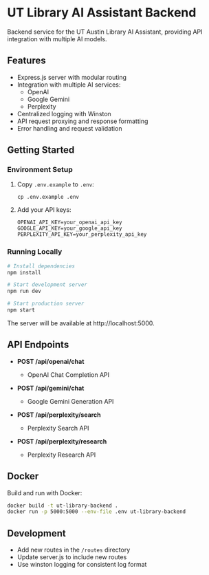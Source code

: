 # UT Library AI Assistant Backend

Backend service for the UT Austin Library AI Assistant, providing API integration with multiple AI models.

## Features

- Express.js server with modular routing
- Integration with multiple AI services:
  - OpenAI
  - Google Gemini
  - Perplexity
- Centralized logging with Winston
- API request proxying and response formatting
- Error handling and request validation

## Getting Started

### Environment Setup

1. Copy `.env.example` to `.env`:
   ```
   cp .env.example .env
   ```

2. Add your API keys:
   ```
   OPENAI_API_KEY=your_openai_api_key
   GOOGLE_API_KEY=your_google_api_key
   PERPLEXITY_API_KEY=your_perplexity_api_key
   ```

### Running Locally

```bash
# Install dependencies
npm install

# Start development server
npm run dev

# Start production server
npm start
```

The server will be available at http://localhost:5000.

## API Endpoints

- **POST /api/openai/chat**
  - OpenAI Chat Completion API
  
- **POST /api/gemini/chat**
  - Google Gemini Generation API
  
- **POST /api/perplexity/search**
  - Perplexity Search API
  
- **POST /api/perplexity/research**
  - Perplexity Research API

## Docker

Build and run with Docker:

```bash
docker build -t ut-library-backend .
docker run -p 5000:5000 --env-file .env ut-library-backend
```

## Development

- Add new routes in the `/routes` directory
- Update server.js to include new routes
- Use winston logging for consistent log format

